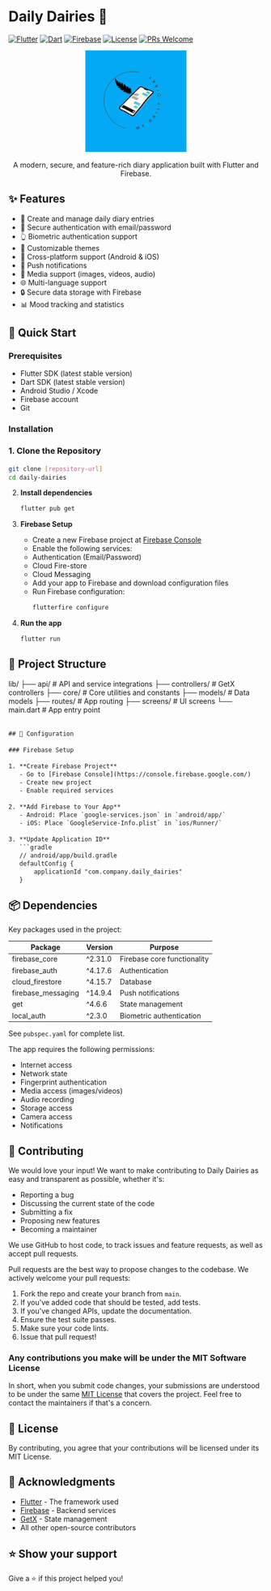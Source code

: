 # Daily Dairies 📝

[![Flutter](https://img.shields.io/badge/Flutter-3.19.0-blue.svg)](https://flutter.dev)
[![Dart](https://img.shields.io/badge/Dart-3.3.0-blue.svg)](https://dart.dev)
[![Firebase](https://img.shields.io/badge/Firebase-10.0.0-orange.svg)](https://firebase.google.com)
[![License](https://img.shields.io/badge/License-MIT-green.svg)](LICENSE)
[![PRs Welcome](https://img.shields.io/badge/PRs-welcome-brightgreen.svg)](CONTRIBUTING.md)

<div align="center">
  <img src="assets/images/logo.png" alt="Daily Dairies Logo" width="200"/>
  
  A modern, secure, and feature-rich diary application built with Flutter and Firebase.
</div>

## ✨ Features

- 📝 Create and manage daily diary entries
- 🔐 Secure authentication with email/password
- 👆 Biometric authentication support
- 🎨 Customizable themes
- 📱 Cross-platform support (Android & iOS)
- 🔔 Push notifications
- 📸 Media support (images, videos, audio)
- 🌐 Multi-language support
- 🔒 Secure data storage with Firebase
- 📊 Mood tracking and statistics

## 🚀 Quick Start

### Prerequisites

- Flutter SDK (latest stable version)
- Dart SDK (latest stable version)
- Android Studio / Xcode
- Firebase account
- Git

### Installation

### 1. Clone the Repository
```bash
git clone [repository-url]
cd daily-dairies
```

2. **Install dependencies**
   ```bash
   flutter pub get
   ```

3. **Firebase Setup**
   - Create a new Firebase project at [Firebase Console](https://console.firebase.google.com/)
   - Enable the following services:
    - Authentication (Email/Password)
    - Cloud Fire-store
    - Cloud Messaging
   - Add your app to Firebase and download configuration files
   - Run Firebase configuration:
     ```bash
     flutterfire configure
     ```

4. **Run the app**
   ```bash
   flutter run
   ```

## 📁 Project Structure

lib/
├── api/ # API and service integrations
├── controllers/ # GetX controllers
├── core/ # Core utilities and constants
├── models/ # Data models
├── routes/ # App routing
├── screens/ # UI screens
└── main.dart # App entry point
```

## 🔧 Configuration

### Firebase Setup

1. **Create Firebase Project**
   - Go to [Firebase Console](https://console.firebase.google.com/)
   - Create new project
   - Enable required services

2. **Add Firebase to Your App**
   - Android: Place `google-services.json` in `android/app/`
   - iOS: Place `GoogleService-Info.plist` in `ios/Runner/`

3. **Update Application ID**
   ```gradle
   // android/app/build.gradle
   defaultConfig {
       applicationId "com.company.daily_dairies"
   }
   ```



## 📦 Dependencies

Key packages used in the project:

| Package | Version | Purpose |
|---------|---------|---------|
| firebase_core | ^2.31.0 | Firebase core functionality |
| firebase_auth | ^4.17.6 | Authentication |
| cloud_firestore | ^4.15.7 | Database |
| firebase_messaging | ^14.9.4 | Push notifications |
| get | ^4.6.6 | State management | Localization |
| local_auth | ^2.3.0 | Biometric authentication |

See `pubspec.yaml` for complete list.

The app requires the following permissions:
- Internet access
- Network state
- Fingerprint authentication
- Media access (images/videos)
- Audio recording
- Storage access
- Camera access
- Notifications


## 🤝 Contributing

We would love your input! We want to make contributing to Daily Dairies as easy and transparent as possible, whether it's:

- Reporting a bug
- Discussing the current state of the code
- Submitting a fix
- Proposing new features
- Becoming a maintainer


We use GitHub to host code, to track issues and feature requests, as well as accept pull requests.


Pull requests are the best way to propose changes to the codebase. We actively welcome your pull requests:

1. Fork the repo and create your branch from `main`.
2. If you've added code that should be tested, add tests.
3. If you've changed APIs, update the documentation.
4. Ensure the test suite passes.
5. Make sure your code lints.
6. Issue that pull request!

### Any contributions you make will be under the MIT Software License
In short, when you submit code changes, your submissions are understood to be under the same [MIT License](http://choosealicense.com/licenses/mit/) that covers the project. Feel free to contact the maintainers if that's a concern.

## 📝 License

By contributing, you agree that your contributions will be licensed under its MIT License.

## 🙏 Acknowledgments

- [Flutter](https://flutter.dev) - The framework used
- [Firebase](https://firebase.google.com) - Backend services
- [GetX](https://pub.dev/packages/get) - State management
- All other open-source contributors

## ⭐ Show your support

Give a ⭐️ if this project helped you!
